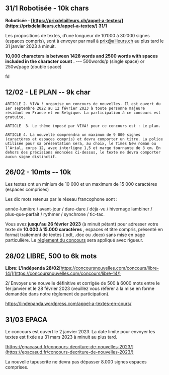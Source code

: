 ## 31/1 Robotisée - 10k chars

**Robotisée - [https://prixdelailleurs.ch/appel-a-textes/](https://prixdelailleurs.ch/appel-a-textes/) 31/1**

Les propositions de textes, d’une longueur de 10’000 à 30’000 signes (espaces compris), sont à envoyer par mail à [prix@ailleurs.ch](mailto:prix@ailleurs.ch) au plus tard le 31 janvier 2023 à minuit.



**10,000 characters is between 1428 words and 2500 words with spaces included in the character count** .  --- 500words/p (single space) or 250w/page (double space)

fd

## 12/02 - LE PLAN  -- 9k char

```
ARTICLE 2. VIVA ! organise un concours de nouvelles. Il est ouvert du 1er septembre 2022 au 12 février 2023 à toute personne majeure résidant en France et en Belgique. La participation à ce concours est gratuite.

ARTICLE  3. Le thème imposé par VIVA! pour ce concours est : Le plan.

ARTICLE 4. La nouvelle comprendra un maximum de 9 000 signes (caractères et espaces compris) et devra comporter un titre. La police utilisée pour sa présentation sera, au choix, le Times New roman ou l’Arial, corps 12, avec interligne 1,5 et marge tournante de 3 cm. En dehors des précisions énoncées ci-dessus, le texte ne devra comporter aucun signe distinctif.
```

## 26/02  - 10mts --  10k

Les textes ont un minium de 10 000 et un maximum de 15 000 caractères (espaces comprises)

Les dix mots retenus par le réseau francophone sont :

année-lumière / avant-jour / dare-dare / déjà-vu / hivernage
lambiner / plus-que-parfait / rythmer  / synchrone / tic-tac.

Vous avez **jusqu'au 26 février 2023** (à minuit pétant) pour adresser votre texte de  **10.000 à 15.000 caractères** , espaces et titre compris, présenté en format traitement de textes (.odt, .doc ou .docx) sans mise en page particulière.
Le [réglement du concours](http://lanouve.e-monsite.com/pages/concours/le-concours-1.html) sera appliqué avec rigueur.

## 28/02 LIBRE, 500 to 6k mots

**Libre: L'indépenda 28/02**[https://concoursnouvelles.com/concours/libre-14/](https://concoursnouvelles.com/concours/libre-14/)

2/ Envoyer une nouvelle définitive et corrigée de 500 à 6000 mots entre le 1er janvier et le 28 février 2023 (veuillez vous référer à la mise en forme demandée dans notre règlement de participation).

https://lindepanda.wordpress.com/appel-a-textes-en-cours/

## 31/03 EPACA

Le concours est ouvert le 2 janvier 2023. La date limite pour envoyer les textes est fixée au 31 mars 2023 à minuit au plus tard.

[https://epacasud.fr/concours-decriture-de-nouvelles-2023/](https://epacasud.fr/concours-decriture-de-nouvelles-2023/)

La nouvelle tapuscrite ne devra pas dépasser 8.000 signes espaces comprises.
